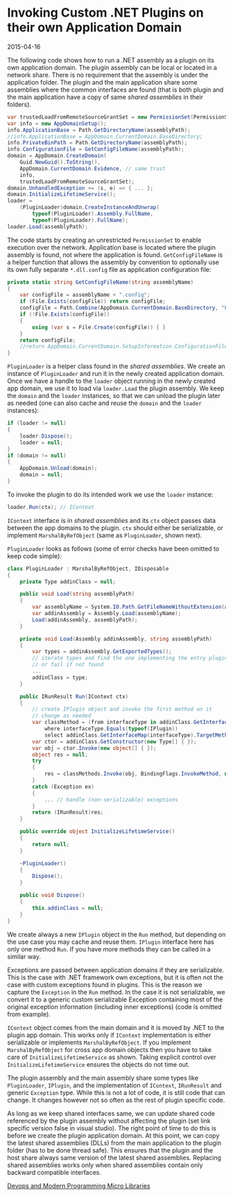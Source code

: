 # Invoking Custom .NET Plugins on their own Application Domain

2015-04-16

<!--- tags: csharp -->

The following code shows how to run a .NET assembly as a plugin on its own application domain. The plugin assembly can be local or located in a network share. There is no requirement that the assembly is under the application folder. The plugin and the main application share some assemblies where the common interfaces are found (that is both plugin and the main application have a copy of same *shared assemblies* in their folders).


```cs
var trustedLoadFromRemoteSourceGrantSet = new PermissionSet(PermissionState.Unrestricted);
var info = new AppDomainSetup();
info.ApplicationBase = Path.GetDirectoryName(assemblyPath);
//info.ApplicationBase = AppDomain.CurrentDomain.BaseDirectory;
info.PrivateBinPath = Path.GetDirectoryName(assemblyPath);
info.ConfigurationFile = GetConfigFileName(assemblyPath);
domain = AppDomain.CreateDomain(
	Guid.NewGuid().ToString(),
	AppDomain.CurrentDomain.Evidence, // same trust
	info, 
	trustedLoadFromRemoteSourceGrantSet);
domain.UnhandledException += (s, e) => { ... };
domain.InitializeLifetimeService();
loader =
	(PluginLoader)domain.CreateInstanceAndUnwrap(
		typeof(PluginLoader).Assembly.FullName,
		typeof(PluginLoader).FullName);
loader.Load(assemblyPath);
```

The code starts by creating an unrestricted `PermissionSet` to enable execution over the network. Application base is located where the plugin assembly is found, not where the application is found. `GetConfigFileName` is a helper function that allows the assembly by convention to optionally use its own fully separate `*.dll.config` file as application configuration file:

```cs
private static string GetConfigFileName(string assemblyName)
{
	var configFile = assemblyName + ".config";
	if (File.Exists(configFile)) return configFile;
	configFile = Path.Combine(AppDomain.CurrentDomain.BaseDirectory, "EmptyPlugin.config");
	if (!File.Exists(configFile))
	{
		using (var s = File.Create(configFile)) { }
	}
	return configFile;
	//return AppDomain.CurrentDomain.SetupInformation.ConfigurationFile;
}
```

`PluginLoader` is a helper class found in the *shared assemblies*. We create an instance of `PluginLoader` and run it in the newly created application domain. Once we have a handle to the `loader` object running in the newly created app domain, we use it to load via `loader.Load` the plugin assembly. We keep the `domain` and the `loader` instances, so that we can unload the plugin later as needed (one can also cache and reuse the `domain` and the `loader` instances):

```cs
if (loader != null) 
{
	loader.Dispose();
	loader = null;
}
if (domain != null)
{
	AppDomain.Unload(domain);
	domain = null;
}
```

To invoke the plugin to do its intended work we use the `loader` instance:

```cs
loader.Run(ctx); // IContext
```

`IContext` interface is in *shared assemblies* and its `ctx` object passes data between the app domains to the plugin. `ctx` should either be serializable, or implement `MarshalByRefObject` (same as `PluginLoader`, shown next).

`PluginLoader` looks as follows (some of error checks have been omitted to keep code simple):

```cs
class PluginLoader : MarshalByRefObject, IDisposable
{
	private Type addinClass = null;

	public void Load(string assemblyPath) 
	{
		var assemblyName = System.IO.Path.GetFileNameWithoutExtension(assemblyPath);
		var addinAssembly = Assembly.Load(assemblyName);
		Load(addinAssembly, assemblyPath);
	}

	private void Load(Assembly addinAssembly, string assemblyPath) 
	{
		var types = addinAssembly.GetExportedTypes();
		// iterate types and find the one implementing the entry plugin interface: IPlugin
		// or fail if not found
		...
		addinClass = type;
	}

	public IRunResult Run(IContext ctx) 
	{
		// create IPlugin object and invoke the first method on it
		// change as needed
		var classMethod = (from interfaceType in addinClass.GetInterfaces()
        	where interfaceType.Equals(typeof(IPlugin))
            select addinClass.GetInterfaceMap(interfaceType).TargetMethods).First();
		var ctor = addinClass.GetConstructor(new Type[] { });
		var obj = ctor.Invoke(new object[] { });
		object res = null;
		try
		{
			res = classMethods.Invoke(obj, BindingFlags.InvokeMethod, null, new object[] { ctx }, null); 
		}
		catch (Exception ex) 
		{
			... // handle (non-serializable) exceptions
		}
		return (IRunResult)res;
	}

	public override object InitializeLifetimeService()
	{
		return null;
	}

	~PluginLoader() 
	{
		Dispose();
	}

	public void Dispose()
	{
		this.addinClass = null;
	}
}
```

We create always a new `IPlugin` object in the `Run` method, but depending on the use case you may cache and reuse them. `IPlugin` interface here has only one method `Run`. If you have more methods they can be called in a similar way. 

Exceptions are passed between application domains if they are serializable. This is the case with .NET framework own exceptions, but it is often not the case with custom exceptions found in plugins. This is the reason we capture the `Exception` in the `Run` method. In the case it is not serializable, we convert it to a generic custom serializable Exception containing most of the original exception information (including inner exceptions) (code is omitted from example).

`IContext` object comes from the main domain and it is moved by .NET to the plugin app domain. This works only if `IContext` implementation is either serializable or implements `MarshalByRefObject`. If you implement `MarshalByRefObject` for cross app domain objects then you have to take care of `InitializeLifetimeService` as shown. Taking explicit control over `InitializeLifetimeService` ensures the objects do not time out.

The plugin assembly and the main assembly share some types like `PluginLoader`, `IPlugin`, and the implementation of `IContext`, `IRunResult` and generic `Exception` type. While this is not a lot of code, it is still code that can change. It changes however not so often as the rest of plugin specific code.

As long as we keep shared interfaces same, we can update shared code referenced by the plugin assembly without affecting the plugin (set link specific version false in visual studio). The right point of time to do this is before we create the plugin application domain. At this point, we can copy the latest shared assemblies (DLLs) from the main application to the plugin folder (has to be done thread safe). This ensures that the plugin and the host share always same version of the latest shared assemblies. Replacing shared assemblies works only when shared assemblies contain only backward compatible interfaces.

<ins class='nfooter'><a rel='prev' id='fprev' href='#blog/2015/2015-04-21-Devops-and-Modern-Programming.md'>Devops and Modern Programming</a> <a rel='next' id='fnext' href='#blog/2015/2015-04-15-Micro-Libraries.md'>Micro Libraries</a></ins>
